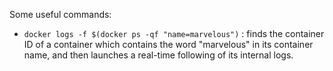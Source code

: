 Some useful commands:

* ``docker logs -f $(docker ps -qf "name=marvelous")`` : finds the container ID of a container which contains the word "marvelous" in its container name, and then launches a real-time following of its internal logs.